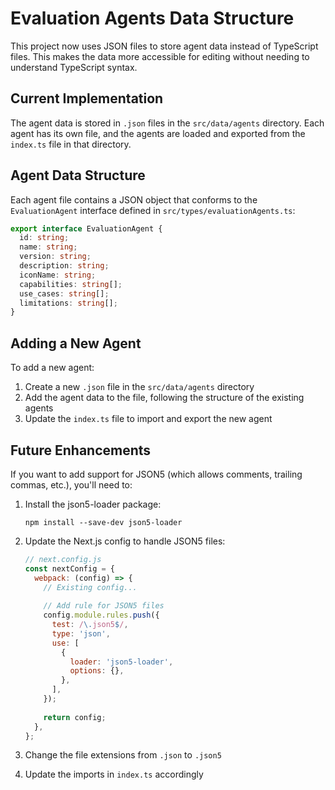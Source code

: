 # Evaluation Agents Data Structure

This project now uses JSON files to store agent data instead of TypeScript files. This makes the data more accessible for editing without needing to understand TypeScript syntax.

## Current Implementation

The agent data is stored in `.json` files in the `src/data/agents` directory. Each agent has its own file, and the agents are loaded and exported from the `index.ts` file in that directory.

## Agent Data Structure

Each agent file contains a JSON object that conforms to the `EvaluationAgent` interface defined in `src/types/evaluationAgents.ts`:

```typescript
export interface EvaluationAgent {
  id: string;
  name: string;
  version: string;
  description: string;
  iconName: string;
  capabilities: string[];
  use_cases: string[];
  limitations: string[];
}
```

## Adding a New Agent

To add a new agent:

1. Create a new `.json` file in the `src/data/agents` directory
2. Add the agent data to the file, following the structure of the existing agents
3. Update the `index.ts` file to import and export the new agent

## Future Enhancements

If you want to add support for JSON5 (which allows comments, trailing commas, etc.), you'll need to:

1. Install the json5-loader package:
   ```
   npm install --save-dev json5-loader
   ```

2. Update the Next.js config to handle JSON5 files:
   ```javascript
   // next.config.js
   const nextConfig = {
     webpack: (config) => {
       // Existing config...
       
       // Add rule for JSON5 files
       config.module.rules.push({
         test: /\.json5$/,
         type: 'json',
         use: [
           {
             loader: 'json5-loader',
             options: {},
           },
         ],
       });
       
       return config;
     },
   };
   ```

3. Change the file extensions from `.json` to `.json5`
4. Update the imports in `index.ts` accordingly